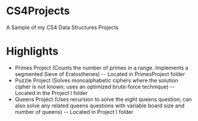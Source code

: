 # CS4Projects
A Sample of my CS4 Data Structures Projects

# Highlights
- Primes Project (Counts the number of primes in a range. Implements a segmented Sieve of Eratosthenes) -- Located in PrimesProject folder
- Puzzle Project (Solves monoalphabetic ciphers where the solution cipher is not known; uses an optimized brute-force technique) -- Located in the Project I folder
- Queens Project (Uses recursion to solve the eight queens question; can also solve any related queens questions with variable board size and number of queens) -- Located in Project I folder
